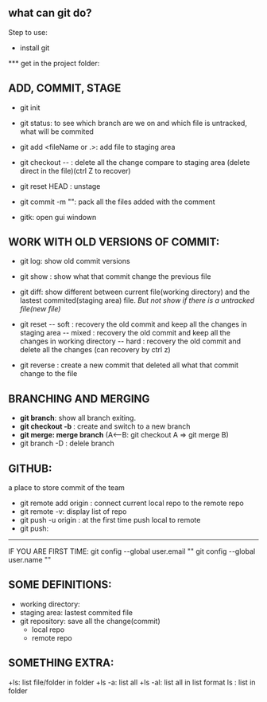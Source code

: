 what can git do?
-

Step to use:
- install git

*** get in the project folder:
## ADD, COMMIT, STAGE
+ git init
+ git status: to see which branch are we on and which file is untracked, what will be commited

+ git add <fileName or .>: add file to staging area
+ git checkout -- <fileName>: delete all the change compare to staging area (delete direct in the file)(ctrl Z to recover)
+ git reset HEAD <file>: unstage 


+ git commit -m "<comment>": pack all the files added with the comment
+ gitk: open gui windown 



## WORK WITH OLD VERSIONS OF COMMIT:

+ git log: show old commit versions
+ git show <commitID>: show what that commit change the previous file
+ git diff: show different between current file(working directory) and the lastest commited(staging area) file. *But not show if there is a untracked file(new file)*

+ git reset -- soft  <commitID>: recovery the old commit and keep all the changes in staging area 
	    -- mixed <commitID>: recovery the old commit and keep all the changes in working directory
	    -- hard <commitID>:  recovery the old commit and delete all the changes (can recovery by ctrl z)

+ git reverse <commitID>: create a new commit that  deleted all what that commit change to the file 

## BRANCHING AND MERGING

+ **git branch**: show all branch exiting.
+ **git checkout -b <branch>**: create and switch to a new branch
+ **git merge: merge branch** (A<--B: git checkout A => git merge B)
+ git branch -D <branch>: delele branch

## GITHUB:

a place to store commit of the team

- git remote add origin <URL>: connect current local repo to the remote repo 
- git remote -v: display list of repo
- git push -u origin <branch>: at the first time push local to remote
- git push:  

___________
IF YOU ARE FIRST TIME:
git config --global user.email "<accountgmail>"
git config --global user.name "<accountname>"
 




## SOME DEFINITIONS:
- working directory: 
- staging area: lastest commited file
- git repository: save all the change(commit)
	+ local repo
	+ remote repo



## SOMETHING EXTRA:
+ls: list file/folder in folder
+ls -a: list all
+ls -al: list all in list format
 ls <folder>: list in folder
